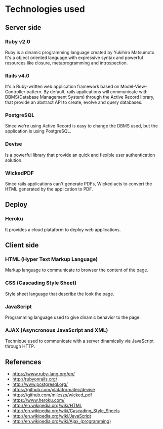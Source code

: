 # Technologies used
## Server side
### Ruby v2.0
  Ruby is a dinamic programming language created by Yukihiro Matsumoto. It's a object oriented language with expressive syntax and powerful resources like closure, metaprogramming and introspection.

### Rails v4.0
  It's a Ruby-written web application framework based on Model-View-Controller pattern. By default, rails applications will communicate with DBMS(Database Management System) through the Active Record library, that provide an abstract API to create, evolve and query databases.

### PostgreSQL
  Since we're using Active Record is easy to change the DBMS used, but the application is using PostgreSQL.

### Devise
  Is a powerful library that provide an quick and flexible user authentication solution.

### WickedPDF
   Since rails applications can't generate PDFs, Wicked acts to convert the HTML generated by the application to PDF.

## Deploy
### Heroku
  It provides a cloud plataform to deploy web applications.

## Client side
### HTML (Hyper Text Markup Language)
  Markup language to communicate to browser the content of the page.

### CSS (Cascading Style Sheet)
  Style sheet language that describe the look the page.

### JavaScript
  Programming language used to give dinamic behavior to the page.

### AJAX (Asyncronous JavaScript and XML)
  Technique used to communicate with a server dinamically via JavaScript through HTTP.

## References
* https://www.ruby-lang.org/en/ 
* http://rubyonrails.org/
* http://www.postgresql.org/
* https://github.com/plataformatec/devise
* https://github.com/mileszs/wicked_pdf
* https://www.heroku.com/
* http://en.wikipedia.org/wiki/HTML
* http://en.wikipedia.org/wiki/Cascading_Style_Sheets
* http://en.wikipedia.org/wiki/JavaScript
* http://en.wikipedia.org/wiki/Ajax_(programming)
